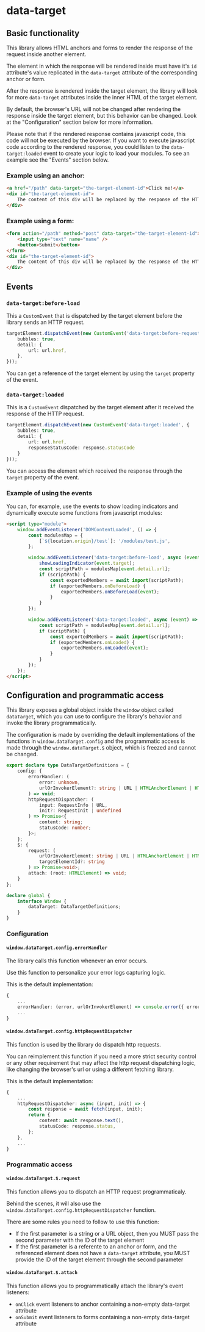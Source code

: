 # data-target

## Basic functionality

This library allows HTML anchors and forms to render the response of the request inside another element.

The element in which the response will be rendered inside must have it's `id` attribute's value replicated in the `data-target` attribute of the corresponding anchor or form.

After the response is rendered inside the target element, the library will look for more `data-target` attributes inside the inner HTML of the target element.

By default, the browser's URL will not be changed after rendering the response inside the target element, but this behavior can be changed. Look at the "Configuration" section below for more information.

Please note that if the rendered response contains javascript code, this code will not be executed by the browser. If you want to execute javascript code according to the rendered response, you could listen to the `data-target:loaded` event to create your logic to load your modules. To see an example see the "Events" section below.

### Example using an anchor:

``` HTML
<a href="/path" data-target="the-target-element-id">Click me!</a>
<div id="the-target-element-id">
    The content of this div will be replaced by the response of the HTTP request
</div>
```

### Example using a form:

``` HTML
<form action="/path" method="post" data-target="the-target-element-id">
    <input type="text" name="name" />
    <button>Submit</button>
</form>
<div id="the-target-element-id">
    The content of this div will be replaced by the response of the HTTP request
</div>
```

## Events

### `data-target:before-load`

This a `CustomEvent` that is dispatched by the target element before the library sends an HTTP request.

``` Typescript
targetElement.dispatchEvent(new CustomEvent('data-target:before-request', {
    bubbles: true,
    detail: {
        url: url.href,
    },
}));
```

You can get a reference of the target element by using the `target` property of the event.

### `data-target:loaded`

This is a `CustomEvent` dispatched by the target element after it received the response of the HTTP request.

``` Typescript
targetElement.dispatchEvent(new CustomEvent('data-target:loaded', {
    bubbles: true,
    detail: {
        url: url.href,
        responseStatusCode: response.statusCode
    }
}));
```

You can access the element which received the response through the `target` property of the event.

### Example of using the events

You can, for example, use the events to show loading indicators and dynamically execute some functions from javascript modules:

``` HTML
<script type="module">
    window.addEventListener('DOMContentLoaded', () => {
        const modulesMap = {
            [`${location.origin}/test`]: '/modules/test.js',
        };

        window.addEventListener('data-target:before-load', async (event) => {
            showLoadingIndicator(event.target);
            const scriptPath = modulesMap[event.detail.url];
            if (scriptPath) {
                const exportedMembers = await import(scriptPath);
                if (exportedMembers.onBeforeLoad) {
                    exportedMembers.onBeforeLoad(event);
                }
            }
        });

        window.addEventListener('data-target:loaded', async (event) => {
            const scriptPath = modulesMap[event.detail.url];
            if (scriptPath) {
                const exportedMembers = await import(scriptPath);
                if (exportedMembers.onLoaded) {
                    exportedMembers.onLoaded(event);
                }
            }
        });
    });
</script>
```

## Configuration and programmatic access

This library exposes a global object inside the `window` object called `dataTarget`, which you can use to configure the library's behavior and invoke the library programmatically.

The configuration is made by overriding the default implementations of the functions in `window.dataTarget.config` and the programmatic access is made through the `window.dataTarget.$` object, which is freezed and cannot be changed.

``` Typescript
export declare type DataTargetDefinitions = {
    config: {
        errorHandler: (
            error: unknown,
            urlOrInvokerElement?: string | URL | HTMLAnchorElement | HTMLFormElement
        ) => void;
        httpRequestDispatcher: (
            input: RequestInfo | URL,
            init?: RequestInit | undefined
        ) => Promise<{
            content: string;
            statusCode: number;
        }>;
    };
    $: {
        request: (
            urlOrInvokerElement: string | URL | HTMLAnchorElement | HTMLFormElement,
            targetElementId?: string
        ) => Promise<void>;
        attach: (root: HTMLElement) => void;
    }
};

declare global {
    interface Window {
        dataTarget: DataTargetDefinitions;
    }
}
```

### Configuration

#### `window.dataTarget.config.errorHandler`

The library calls this function whenever an error occurs.

Use this function to personalize your error logs capturing logic.

This is the default implementation:

``` Typescript
{
    ...
    errorHandler: (error, urlOrInvokerElement) => console.error({ error, urlOrInvokerElement }),
    ...
}
```

#### `window.dataTarget.config.httpRequestDispatcher`

This function is used by the library do dispatch http requests.

You can reimplement this function if you need a more strict security control or any other requirement that may affect the http request dispatching logic, like changing the browser's url or using a different fetching library.

This is the default implementation:

``` Typescript
{
    ...
    httpRequestDispatcher: async (input, init) => {
        const response = await fetch(input, init);
        return {
            content: await response.text(),
            statusCode: response.status,
        };
    },
    ...
}
```

### Programmatic access

#### `window.dataTarget.$.request`

This function allows you to dispatch an HTTP request programmaticaly.

Behind the scenes, it will also use the `window.dataTarget.config.httpRequestDispatcher` function.

There are some rules you need to follow to use this function:

- If the first parameter is a string or a URL object, then you MUST pass the second parameter with the ID of the target element
- If the first parameter is a referente to an anchor or form, and the referenced element does not have a `data-target` attribute, you MUST provide the ID of the target element through the second parameter

#### `window.dataTarget.$.attach`

This function allows you to programmatically attach the library's event listeners:

- `onClick` event listeners to anchor containing a non-empty data-target attribute
- `onSubmit` event listeners to forms containing a non-empty data-target attribute
